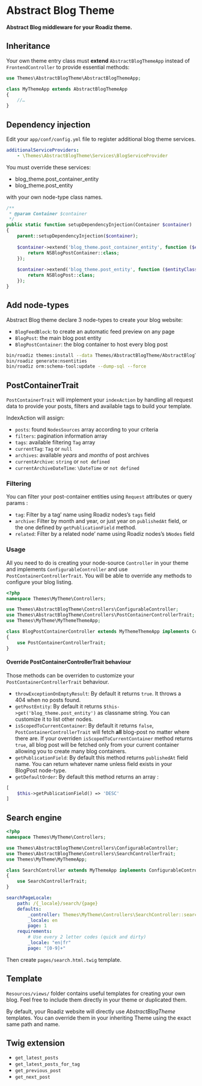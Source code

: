 # Abstract Blog Theme

**Abstract Blog middleware for your Roadiz theme.**

## Inheritance

Your own theme entry class must **extend** `AbstractBlogThemeApp` instead of `FrontendController` to provide essential methods:

```php
use Themes\AbstractBlogTheme\AbstractBlogThemeApp;

class MyThemeApp extends AbstractBlogThemeApp
{
    //…
}
```

## Dependency injection

Edit your `app/conf/config.yml` file to register additional blog theme services.

```yaml
additionalServiceProviders: 
    - \Themes\AbstractBlogTheme\Services\BlogServiceProvider

```

You must override these services:

- blog_theme.post_container_entity
- blog_theme.post_entity

with your own node-type class names.

```php
/**
 * @param Container $container
 */
public static function setupDependencyInjection(Container $container)
{
    parent::setupDependencyInjection($container);
    
    $container->extend('blog_theme.post_container_entity', function ($entityClass) {
        return NSBlogPostContainer::class;
    });
    
    $container->extend('blog_theme.post_entity', function ($entityClass) {
        return NSBlogPost::class;
    });
}
```

## Add node-types

Abstract Blog theme declare 3 node-types to create your blog website:

- `BlogFeedBlock`: to create an automatic feed preview on any page
- `BlogPost`: the main blog post entity
- `BlogPostContainer`: the blog container to host every blog post

```bash
bin/roadiz themes:install --data Themes/AbstractBlogTheme/AbstractBlogThemeApp
bin/roadiz generate:nsentities
bin/roadiz orm:schema-tool:update --dump-sql --force
```

## PostContainerTrait

`PostContainerTrait` will implement your `indexAction` by handling all request data
to provide your posts, filters and available tags to build your template.

IndexAction will assign:

- `posts`: found `NodesSources` array according to your criteria
- `filters`: pagination information array
- `tags`: available filtering `Tag` array
- `currentTag`: `Tag` or `null`
- `archives`: available *years* and *months* of post archives
- `currentArchive`: `string` or `not defined`
- `currentArchiveDateTime`: `\DateTime` or `not defined`

### Filtering

You can filter your post-container entities using `Request` attributes or query params :

- `tag`: Filter by a tag’ name  using Roadiz nodes’s `tags` field
- `archive`: Filter by month and year, or just year on `publishedAt` field, or the one defined by `getPublicationField` method.
- `related`: Filter by a related node’ name using Roadiz nodes’s `bNodes` field

### Usage

All you need to do is creating your node-source `Controller` in your theme and 
implements `ConfigurableController` and use `PostContainerControllerTrait`.
You will be able to override any methods to configure your blog listing.


```php
<?php
namespace Themes\MyTheme\Controllers;

use Themes\AbstractBlogTheme\Controllers\ConfigurableController;
use Themes\AbstractBlogTheme\Controllers\PostContainerControllerTrait;
use Themes\MyTheme\MyThemeThemeApp;

class BlogPostContainerController extends MyThemeThemeApp implements ConfigurableController
{
    use PostContainerControllerTrait;
}
```

#### Override PostContainerControllerTrait behaviour

Those methods can be overriden to customize your `PostContainerControllerTrait` behaviour.

- `throwExceptionOnEmptyResult`: By default it returns `true`. It throws a 404 when no posts found. 
- `getPostEntity`: By default it returns `$this->get('blog_theme.post_entity')` as classname string. You can customize it to list other nodes.
- `isScopedToCurrentContainer`: By default it returns `false`, `PostContainerControllerTrait` will fetch **all** blog-post no matter where
there are. If your overriden `isScopedToCurrentContainer` method returns `true`, all blog post will be fetched only from your 
current container allowing you to create many blog containers.
- `getPublicationField`: By default this method returns `publishedAt` field name. You can return whatever name unless field
exists in your BlogPost node-type.
- `getDefaultOrder`: By default this method returns an array :
```php
[
    $this->getPublicationField() => 'DESC'
]
```

## Search engine

```php
<?php
namespace Themes\MyTheme\Controllers;

use Themes\AbstractBlogTheme\Controllers\ConfigurableController;
use Themes\AbstractBlogTheme\Controllers\SearchControllerTrait;
use Themes\MyTheme\MyThemeApp;

class SearchController extends MyThemeApp implements ConfigurableController
{
    use SearchControllerTrait;
}
```

```yaml
searchPageLocale:
    path: /{_locale}/search/{page}
    defaults:
        _controller: Themes\MyTheme\Controllers\SearchController::searchAction
        _locale: en
        page: 1
    requirements:
        # Use every 2 letter codes (quick and dirty)
        _locale: "en|fr"
        page: "[0-9]+"
```

Then create `pages/search.html.twig` template.


## Template

`Resources/views/` folder contains useful templates for creating your own blog. Feel free to include
them directly in your theme or duplicated them.

By default, your Roadiz website will directly use *AbstractBlogTheme* templates. 
You can override them in your inheriting Theme using the exact same path and name.

## Twig extension

- `get_latest_posts`
- `get_latest_posts_for_tag`
- `get_previous_post`
- `get_next_post`
